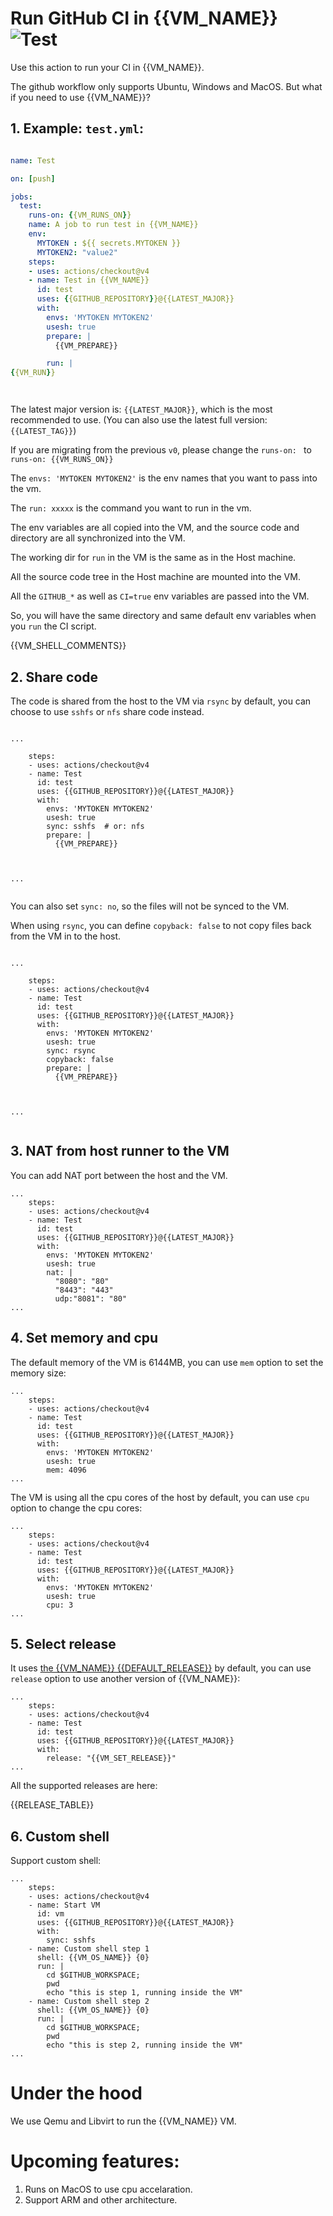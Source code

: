# Run GitHub CI in {{VM_NAME}} ![Test](https://github.com/{{GITHUB_REPOSITORY}}/workflows/Test/badge.svg)

Use this action to run your CI in {{VM_NAME}}.

The github workflow only supports Ubuntu, Windows and MacOS. But what if you need to use {{VM_NAME}}?




## 1. Example: `test.yml`:

```yml

name: Test

on: [push]

jobs:
  test:
    runs-on: {{VM_RUNS_ON}}
    name: A job to run test in {{VM_NAME}}
    env:
      MYTOKEN : ${{ secrets.MYTOKEN }}
      MYTOKEN2: "value2"
    steps:
    - uses: actions/checkout@v4
    - name: Test in {{VM_NAME}}
      id: test
      uses: {{GITHUB_REPOSITORY}}@{{LATEST_MAJOR}}
      with:
        envs: 'MYTOKEN MYTOKEN2'
        usesh: true
        prepare: |
          {{VM_PREPARE}}

        run: |
{{VM_RUN}}




```


The latest major version is: `{{LATEST_MAJOR}}`, which is the most recommended to use. (You can also use the latest full version: `{{LATEST_TAG}}`)  


If you are migrating from the previous `v0`, please change the `runs-on: ` to `runs-on: {{VM_RUNS_ON}}`


The `envs: 'MYTOKEN MYTOKEN2'` is the env names that you want to pass into the vm.

The `run: xxxxx`  is the command you want to run in the vm.

The env variables are all copied into the VM, and the source code and directory are all synchronized into the VM.

The working dir for `run` in the VM is the same as in the Host machine.

All the source code tree in the Host machine are mounted into the VM.

All the `GITHUB_*` as well as `CI=true` env variables are passed into the VM.

So, you will have the same directory and same default env variables when you `run` the CI script.

{{VM_SHELL_COMMENTS}}



## 2. Share code

The code is shared from the host to the VM via `rsync` by default, you can choose to use `sshfs` or `nfs` share code instead.


```

...

    steps:
    - uses: actions/checkout@v4
    - name: Test
      id: test
      uses: {{GITHUB_REPOSITORY}}@{{LATEST_MAJOR}}
      with:
        envs: 'MYTOKEN MYTOKEN2'
        usesh: true
        sync: sshfs  # or: nfs
        prepare: |
          {{VM_PREPARE}}



...


```

You can also set `sync: no`, so the files will not be synced to the  VM.


When using `rsync`,  you can define `copyback: false` to not copy files back from the VM in to the host.


```

...

    steps:
    - uses: actions/checkout@v4
    - name: Test
      id: test
      uses: {{GITHUB_REPOSITORY}}@{{LATEST_MAJOR}}
      with:
        envs: 'MYTOKEN MYTOKEN2'
        usesh: true
        sync: rsync
        copyback: false
        prepare: |
          {{VM_PREPARE}}



...


```


## 3. NAT from host runner to the VM

You can add NAT port between the host and the VM.

```
...
    steps:
    - uses: actions/checkout@v4
    - name: Test
      id: test
      uses: {{GITHUB_REPOSITORY}}@{{LATEST_MAJOR}}
      with:
        envs: 'MYTOKEN MYTOKEN2'
        usesh: true
        nat: |
          "8080": "80"
          "8443": "443"
          udp:"8081": "80"
...
```


## 4. Set memory and cpu

The default memory of the VM is 6144MB, you can use `mem` option to set the memory size:

```
...
    steps:
    - uses: actions/checkout@v4
    - name: Test
      id: test
      uses: {{GITHUB_REPOSITORY}}@{{LATEST_MAJOR}}
      with:
        envs: 'MYTOKEN MYTOKEN2'
        usesh: true
        mem: 4096
...
```


The VM is using all the cpu cores of the host by default, you can use `cpu` option to change the cpu cores:

```
...
    steps:
    - uses: actions/checkout@v4
    - name: Test
      id: test
      uses: {{GITHUB_REPOSITORY}}@{{LATEST_MAJOR}}
      with:
        envs: 'MYTOKEN MYTOKEN2'
        usesh: true
        cpu: 3
...
```


## 5. Select release

It uses [the {{VM_NAME}} {{DEFAULT_RELEASE}}](conf/default.release.conf) by default, you can use `release` option to use another version of {{VM_NAME}}:

```
...
    steps:
    - uses: actions/checkout@v4
    - name: Test
      id: test
      uses: {{GITHUB_REPOSITORY}}@{{LATEST_MAJOR}}
      with:
        release: "{{VM_SET_RELEASE}}"
...
```

All the supported releases are here:

{{RELEASE_TABLE}}




## 6. Custom shell

Support custom shell:

```
...
    steps:
    - uses: actions/checkout@v4
    - name: Start VM
      id: vm
      uses: {{GITHUB_REPOSITORY}}@{{LATEST_MAJOR}}
      with:
        sync: sshfs
    - name: Custom shell step 1
      shell: {{VM_OS_NAME}} {0}
      run: |
        cd $GITHUB_WORKSPACE;
        pwd
        echo "this is step 1, running inside the VM"
    - name: Custom shell step 2
      shell: {{VM_OS_NAME}} {0}
      run: |
        cd $GITHUB_WORKSPACE;
        pwd
        echo "this is step 2, running inside the VM"
...
```



# Under the hood

We use Qemu and Libvirt to run the {{VM_NAME}} VM.




# Upcoming features:

1. Runs on MacOS to use cpu accelaration.
2. Support ARM and other architecture.




